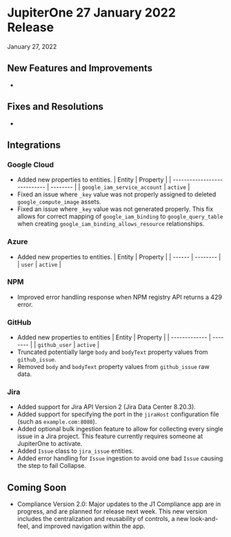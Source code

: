 
# JupiterOne 27 January 2022 Release

January 27, 2022

## New Features and Improvements

-  ​


## Fixes and Resolutions

-  ​

## Integrations

### Google Cloud
- Added new properties to entities.
| Entity                       | Property |
| ---------------------------- | -------- |
| `google_iam_service_account` | `active` |
- Fixed an issue where `_key` value was not properly assigned to deleted `google_compute_image` assets.
- Fixed an issue where `_key` value was not generated properly. This fix allows for correct mapping of `google_iam_binding` to `google_query_table` when creating `google_iam_binding_allows_resource` relationships.
### Azure
- Added new properties to entities.
| Entity | Property |
| ------ | -------- |
| `user` | `active` |
### NPM
- Improved error handling response when NPM registry API returns a 429 error.
### GitHub
- Added new properties to entities
| Entity        | Property |
| ------------- | -------- |
| `github_user` | `active` |
- Truncated potentially large `body` and `bodyText` property values from `github_issue`.
- Removed `body` and `bodyText` property values from `github_issue` raw data.
### Jira
- Added support for Jira API Version 2 (Jira Data Center 8.20.3).
- Added support for specifying the port in the `jiraHost` configuration file (such as `example.com:8080`).
- Added optional bulk ingestion feature to allow for collecting every single issue in a Jira project. This feature currently requires someone at JupiterOne to activate.
- Added `Issue` class to `jira_issue` entities.
- Added error handling for `Issue` ingestion to avoid one bad `Issue` causing the step to fail
  Collapse.

## Coming Soon

- Compliance Version 2.0: Major updates to the J1 Compliance app are in progress, and are planned for release next week. This new version includes the centralization and reusability of controls, a new look-and-feel, and improved navigation within the app.


